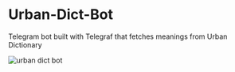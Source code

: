 # Urban-Dict-Bot
Telegram bot built with Telegraf that fetches meanings from Urban Dictionary

![urban dict bot](https://user-images.githubusercontent.com/106474125/223794116-c6c71b10-1116-48d6-beb2-d6393e7d7a77.gif)
